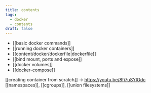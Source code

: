```yaml
---
title: contents
tags:
  - docker
  - contents
draft: false
---
```

- [[basic docker commands]]
- [[running docker containers]]
- [[content/docker/dockerfile|dockerfile]]
- [[bind mount, ports and expose]]
- [[docker volumes]]
- [[docker-compose]]

[[creating container from scratch]] -> https://youtu.be/8fi7uSYlOdc
[[namespaces]], [[cgroups]], [[union filesystems]]